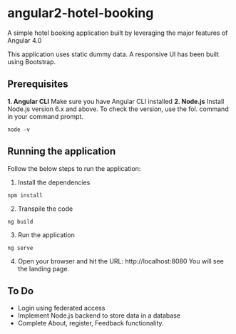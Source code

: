# angular2-hotel-booking
A simple hotel booking application built by leveraging the major features of Angular 4.0

This application uses static dummy data. A responsive UI has been built using Bootstrap.

## Prerequisites
**1. Angular CLI**
Make sure you have Angular CLI installed
**2. Node.js**
Install Node.js version 6.x and above.
To check the version, use the fol. command in your command prompt.
  ```
  node -v
  ```

## Running the application
Follow the below steps to run the application:
1. Install the dependencies
  ```
  npm install
  ```
2. Transpile the code
  ```
  ng build
  ```
3. Run the application
  ```
  ng serve
  ```
4. Open your browser and hit the URL: http://localhost:8080
You will see the landing page.

## To Do
* Login using federated access
* Implement Node.js backend to store data in a database
* Complete About, register, Feedback functionality.

